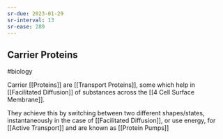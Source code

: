```yaml
---
sr-due: 2023-01-29
sr-interval: 13
sr-ease: 289
---
```

## Carrier Proteins
#biology 

Carrier [[Proteins]] are [[Transport Proteins]], some which help in [[Facilitated Diffusion]] of substances across the [[4 Cell Surface Membrane]].

They achieve this by switching between two different shapes/states, instantaneously in the case of [[Facilitated Diffusion]], or use energy, for [[Active Transport]] and are known as [[Protein Pumps]]
